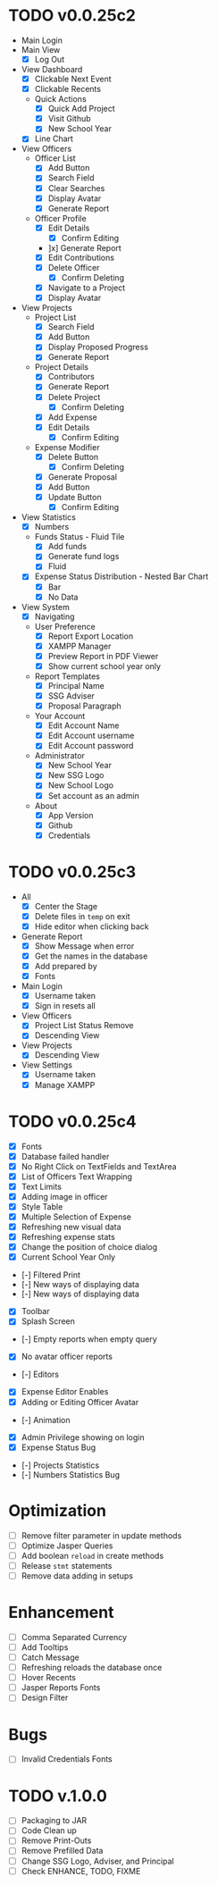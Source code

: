 # TODO v0.0.25c2
- Main Login
- Main View
	- [x] Log Out
- View Dashboard
	- [x] Clickable Next Event
	- [x] Clickable Recents
	- Quick Actions
		- [x] Quick Add Project
		- [x] Visit Github
		- [x] New School Year
	- [x] Line Chart
- View Officers
	- Officer List
		- [x] Add Button
		- [x] Search Field
		- [x] Clear Searches
		- [x] Display Avatar
		- [x] Generate Report
	- Officer Profile
		- [x] Edit Details
			- [x] Confirm Editing
		- ]x] Generate Report
		- [x] Edit Contributions
		- [x] Delete Officer
			- [x] Confirm Deleting
		- [x] Navigate to a Project
		- [x] Display Avatar
- View Projects
	- Project List
		- [x] Search Field
		- [x] Add Button
		- [x] Display Proposed Progress
		- [x] Generate Report
	- Project Details
		- [x] Contributors
		- [x] Generate Report
		- [x] Delete Project
			- [x] Confirm Deleting
		- [x] Add Expense
		- [x] Edit Details
			- [x] Confirm Editing
	- Expense Modifier
		- [x] Delete Button
			- [x] Confirm Deleting
		- [x] Generate Proposal
		- [x] Add Button
		- [x] Update Button
			- [x] Confirm Editing
- View Statistics
	- [x] Numbers
	- Funds Status - Fluid Tile
		- [x] Add funds
		- [x] Generate fund logs
		- [x] Fluid
	- [x] Expense Status Distribution - Nested Bar Chart
		- [x] Bar
		- [x] No Data
- View System
	- [x] Navigating
	- User Preference
		- [x] Report Export Location
		- [x] XAMPP Manager
		- [x] Preview Report in PDF Viewer
		- [x] Show current school year only
	- Report Templates
		- [x] Principal Name
		- [x] SSG Adviser
		- [x] Proposal Paragraph
	- Your Account
		- [x] Edit Account Name
		- [x] Edit Account username
		- [x] Edit Account password
	- Administrator
		- [x] New School Year
		- [x] New SSG Logo
		- [x] New School Logo
		- [x] Set account as an admin
	- About
		- [x] App Version
		- [x] Github
		- [x] Credentials

# TODO v0.0.25c3
- All
	- [x] Center the Stage
	- [x] Delete files in `temp` on exit
	- [x] Hide editor when clicking back
- Generate Report
	- [x] Show Message when error
	- [x] Get the names in the database
	- [x] Add prepared by
    - [x] Fonts
- Main Login
	- [x] Username taken
    - [x] Sign in resets all
- View Officers
	- [x] Project List Status Remove
    - [x] Descending View
- View Projects
  - [x] Descending View
- View Settings
	- [x] Username taken
	- [x] Manage XAMPP

# TODO v0.0.25c4
- [x] Fonts
- [x] Database failed handler
- [x] No Right Click on TextFields and TextArea
- [x] List of Officers Text Wrapping
- [x] Text Limits
- [x] Adding image in officer
- [x] Style Table 
- [x] Multiple Selection of Expense
- [x] Refreshing new visual data
- [x] Refreshing expense stats
- [x] Change the position of choice dialog
- [x] Current School Year Only
- [-] Filtered Print
- [-] New ways of displaying data
- [-] New ways of displaying data
- [x] Toolbar
- [x] Splash Screen
- [-] Empty reports when empty query
- [x] No avatar officer reports
- [-] Editors
- [x] Expense Editor Enables
- [x] Adding or Editing Officer Avatar
- [-] Animation
- [x] Admin Privilege showing on login
- [x] Expense Status Bug
- [-] Projects Statistics
- [-] Numbers Statistics Bug

# Optimization
- [ ] Remove filter parameter in update methods
- [ ] Optimize Jasper Queries
- [ ] Add boolean `reload` in create methods
- [ ] Release `stmt` statements
- [ ] Remove data adding in setups

# Enhancement
- [ ] Comma Separated Currency
- [ ] Add Tooltips
- [ ] Catch Message
- [ ] Refreshing reloads the database once
- [ ] Hover Recents
- [ ] Jasper Reports Fonts
- [ ] Design Filter

# Bugs
- [ ] Invalid Credentials Fonts

# TODO v.1.0.0
- [ ] Packaging to JAR
- [ ] Code Clean up
- [ ] Remove Print-Outs
- [ ] Remove Prefilled Data
- [ ] Change SSG Logo, Adviser, and Principal
- [ ] Check ENHANCE, TODO, FIXME

